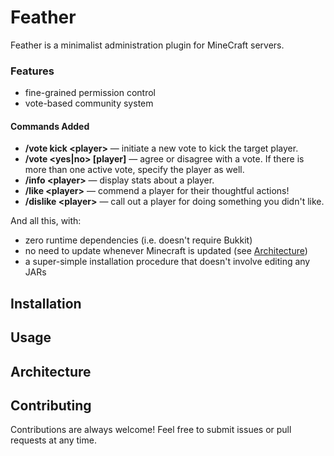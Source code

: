Feather
=======

Feather is a minimalist administration plugin for MineCraft servers.

### Features

 - fine-grained permission control
 - vote-based community system

#### Commands Added

 - **/vote kick &lt;player&gt;** — initiate a new vote to kick the target player.
 - **/vote &lt;yes|no&gt; [player]** — agree or disagree with a vote. If there is more than one active vote, specify the player as well.
 - **/info &lt;player&gt;** — display stats about a player.
 - **/like &lt;player&gt;** — commend a player for their thoughtful actions!
 - **/dislike &lt;player&gt;** — call out a player for doing something you didn't like.

And all this, with:

 - zero runtime dependencies (i.e. doesn't require Bukkit)
 - no need to update whenever Minecraft is updated (see [Architecture](#architecture))
 - a super-simple installation procedure that doesn't involve editing any JARs

## Installation

## Usage

## Architecture

## Contributing

Contributions are always welcome! Feel free to submit issues or pull requests at any time.
